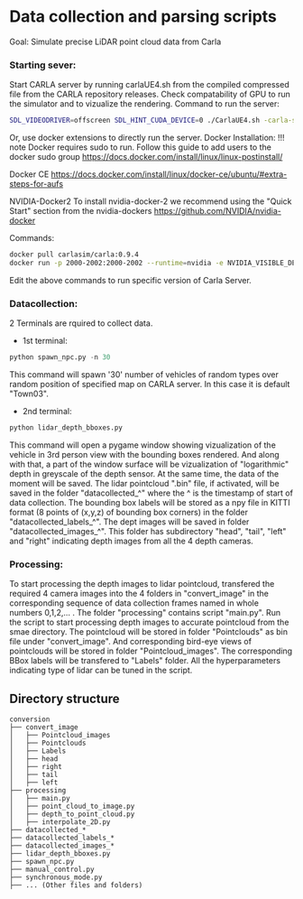 # Data collection and parsing scripts
Goal: Simulate precise LiDAR point cloud data from Carla

### Starting sever:
Start CARLA server by running carlaUE4.sh from the compiled compressed file from the CARLA repository releases.
Check compatability of GPU to run the simulator and to vizualize the rendering.
Command to run the server:
```bash
SDL_VIDEODRIVER=offscreen SDL_HINT_CUDA_DEVICE=0 ./CarlaUE4.sh -carla-server -benchmark -fps=10
```
Or, use docker extensions to directly run the server.
Docker Installation:
!!! note Docker requires sudo to run. Follow this guide to add users to the docker sudo group https://docs.docker.com/install/linux/linux-postinstall/

Docker CE
https://docs.docker.com/install/linux/docker-ce/ubuntu/#extra-steps-for-aufs

NVIDIA-Docker2
To install nvidia-docker-2 we recommend using the "Quick Start" section from the nvidia-dockers https://github.com/NVIDIA/nvidia-docker

Commands:
```bash
docker pull carlasim/carla:0.9.4
docker run -p 2000-2002:2000-2002 --runtime=nvidia -e NVIDIA_VISIBLE_DEVICES=0 carlasim/carla:0.9.4
```
Edit the above commands to run specific version of Carla Server.

### Datacollection:
2 Terminals are rquired to collect data.

* 1st terminal:
```python
python spawn_npc.py -n 30
```
This command will spawn '30' number of vehicles of random types over random position of specified map on CARLA server. In this case it is default "Town03".


* 2nd terminal:
```python 
python lidar_depth_bboxes.py
```
This command will open a pygame window showing vizualization of the vehicle in 3rd person view with the bounding boxes rendered. And along with that, a part of the window surface will be vizualization of "logarithmic" depth in greyscale of the depth sensor.
At the same time, the data of the moment will be saved. The lidar pointcloud ".bin" file, if activated, will be saved in the folder "datacollected_^" where the ^ is the timestamp of start of data collection. The bounding box labels will be stored as a npy file in KITTI format (8 points of (x,y,z) of bounding box corners) in the folder "datacollected_labels_^". The dept images will be saved in folder "datacollected_images_^". This folder has subdirectory "head", "tail", "left" and "right" indicating depth images from all the 4 depth cameras.


### Processing:
To start processing the depth images to lidar pointcloud, transfered the required 4 camera images into the 4 folders in "convert_image" in the corresponding sequence of data collection frames named in whole numbers 0,1,2,... .
The folder "processing" contains script "main.py". Run the script to start processing depth images to accurate pointcloud from the smae directory.
The pointcloud will be stored in folder "Pointclouds" as bin file under "convert_image". And corresponding bird-eye views of pointclouds will be stored in folder "Pointcloud_images". The corresponding BBox labels will be transfered to "Labels" folder.
All the hyperparameters indicating type of lidar can be tuned in the script.


## Directory structure
```
conversion
├── convert_image
│   ├── Pointcloud_images
│   ├── Pointclouds
│   ├── Labels
│   ├── head
│   ├── right
│   ├── tail
│   ├── left
├── processing
│   ├── main.py
│   ├── point_cloud_to_image.py
│   ├── depth_to_point_cloud.py
│   ├── interpolate_2D.py
├── datacollected_*
├── datacollected_labels_*
├── datacollected_images_*
├── lidar_depth_bboxes.py
├── spawn_npc.py
├── manual_control.py
├── synchronous_mode.py
├── ... (Other files and folders)
```

